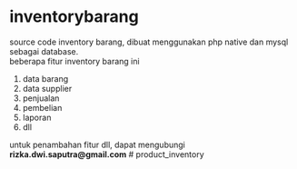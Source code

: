 # inventorybarang
source code inventory barang, dibuat menggunakan php native dan mysql sebagai database.<br/>
beberapa fitur inventory barang ini<br/>
<ol>
<li>data barang</li>
<li>data supplier</li>
<li>penjualan</li>
<li>pembelian</li>
<li>laporan</li>
<li>dll</li>
</ol>
untuk penambahan fitur dll, dapat mengubungi<br/>
<strong>rizka.dwi.saputra@gmail.com</strong>
# product_inventory

